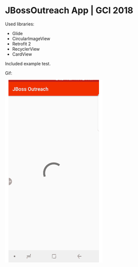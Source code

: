# JBossOutreach App | GCI 2018

Used libraries:
- Glide
- CircularImageView
- Retrofit 2
- RecyclerView
- CardView

Included example test.

Gif:

<img src="20181111_143731.gif">
